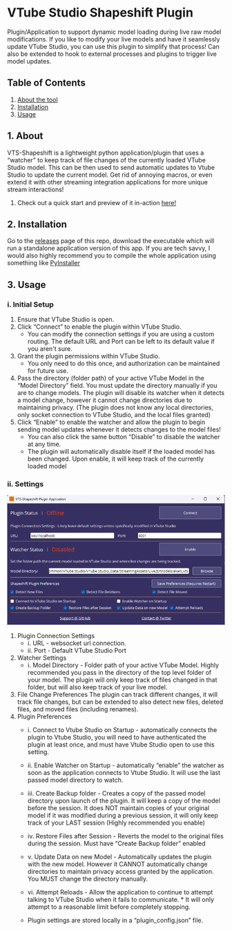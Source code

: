 # VTube Studio Shapeshift Plugin
Plugin/Application to support dynamic model loading during live raw model modifications.
If you like to modify your live models and have it seamlessly update VTube Studio, you can use this plugin to simplify that process!
Can also be extended to hook to external processes and plugins to trigger live model updates.

## Table of Contents
1. [About the tool](#about)
2. [Installation](#install)
3. [Usage](#use)

## 1. About <a name="about"></a>
VTS-Shapeshift is a lightweight python application/plugin that uses a “watcher” to keep track of file changes of the currently loaded VTube Studio model. This can be then used to send automatic updates to Vtube Studio to update the current model. Get rid of annoying macros, or even extend it with other streaming integration applications for more unique stream interactions!
   1. Check out a quick start and preview of it in-action [here!](https://youtu.be/hMnjTp1Ll6M)

## 2. Installation <a name="install"></a>
Go to the [releases](https://github.com/randypanopio/VTS-Shapeshift/releases/) page of this repo, download the executable which will run a standalone application version of this app. If you are tech savvy, I would also highly recommend you to compile the whole application using something like [PyInstaller](https://pyinstaller.org/en/stable/)

## 3. Usage <a name="use"></a>
### i. Initial Setup
   1. Ensure that VTube Studio is open.
   2. Click “Connect” to enable the plugin within VTube Studio.
      * You can modify the connection settings if you are using a custom routing. The default URL and Port can be left to its default value if you aren't sure.
   3. Grant the plugin permissions within VTube Studio.
      * You only need to do this once, and authorization can be maintained for future use.
   4. Pass the directory (folder path) of your active VTube Model in the “Model Directory” field. You must update the directory manually if you are to change models. The plugin will disable its watcher when it detects a model change, however it cannot change directories due to maintaining privacy. (The plugin does not know any local directories, only socket connection to VTube Studio, and the local files granted)
   5. Click “Enable” to enable the watcher and allow the plugin to begin sending model updates whenever it detects changes to the model files!
      * You can also click the same button “Disable” to disable the watcher at any time.
      * The plugin will automatically disable itself if the loaded model has been changed. Upon enable, it will keep track of the currently loaded model

### ii. Settings
![app](./files/images/app.png)
   1. Plugin Connection Settings
      * i. URL - websocket url connection.
      * ii. Port - Default VTube Studio Port
   2. Watcher Settings
      * i. Model Directory - Folder path of your active VTube Model. Highly recommended you pass in the directory of the top level folder of your model. The plugin will only keep track of files changed in that folder, but will also keep track of your live model.
   3. File Change Preferences
The plugin can track different changes, it will track file changes, but can be extended to also detect new files, deleted files, and moved files (including renames).
   4. Plugin Preferences
      * i. Connect to Vtube Studio on Startup - automatically connects the plugin to Vtube Studio, you will need to have authenticated the plugin at least once, and must have Vtube Studio open to use this setting.
      * ii. Enable Watcher on Startup - automatically “enable” the watcher as soon as the application connects to Vtube Studio. It will use the last passed model directory to watch.
      * iii. Create Backup folder - Creates a copy of the passed model directory upon launch of the plugin. It will keep a copy of the model before the session. It does NOT maintain copies of your original model if it was modified during a previous session, it will only keep track of your LAST session (Highly recommended you enable)
      * iv. Restore Files after Session - Reverts the model to the original files during the session. Must have “Create Backup folder” enabled
      * v. Update Data on new Model - Automatically updates the plugin with the new model. However it CANNOT automatically change directories to maintain privacy access granted by the application. You MUST change the directory manually.
      * vi. Attempt Reloads - Allow the application to continue to attempt talking to VTube Studio when it fails to communicate. * It will only attempt to a reasonable limit before completely stopping.

      * Plugin settings are stored locally in a “plugin_config.json” file.
